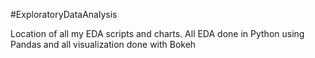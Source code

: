 #ExploratoryDataAnalysis

Location of all my EDA scripts and charts.
All EDA done in Python using Pandas
and all visualization done with Bokeh
